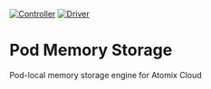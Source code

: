 [![Controller](https://github.com/atomix/pod-memory/actions/workflows/controller.yml/badge.svg)](https://github.com/atomix/pod-memory/actions/workflows/controller.yml)
[![Driver](https://github.com/atomix/pod-memory/actions/workflows/driver.yml/badge.svg)](https://github.com/atomix/pod-memory/actions/workflows/driver.yml)

# Pod Memory Storage
Pod-local memory storage engine for Atomix Cloud
